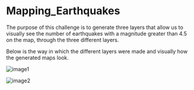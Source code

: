 # Mapping_Earthquakes

The purpose of this challenge is to generate three layers that allow us to visually see the number of earthquakes with a magnitude greater than 4.5 on the map, through the three different layers.

Below is the way in which the different layers were made and visually how the generated maps look.

![image1](https://user-images.githubusercontent.com/96089967/161677295-09844115-000d-416b-a5bc-92f5cb4e509d.png)



![image2](https://user-images.githubusercontent.com/96089967/161676989-33efe552-cc16-4d4f-a33f-45a841688ab9.png)
